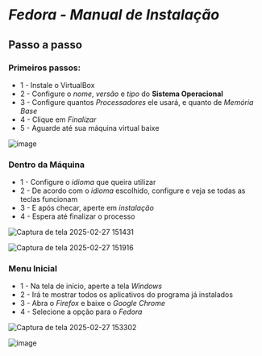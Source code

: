 # *Fedora - Manual de Instalação*

## **Passo a passo**
### Primeiros passos:
- 1 - Instale o VirtualBox
- 2 - Configure o *nome*, *versão* e *tipo* do **Sistema Operacional**
- 3 - Configure quantos *Processadores* ele usará, e quanto de *Memória Base*
- 4 - Clique em *Finalizar*
- 5 - Aguarde até sua máquina virtual baixe

![image](https://github.com/user-attachments/assets/20d383c8-27fd-42bf-b7a5-a847d7c4bbc9)

### Dentro da Máquina
- 1 - Configure o *idioma* que queira utilizar
- 2 - De acordo com o *idioma* escolhido, configure e veja se todas as teclas funcionam 
- 3 - E após checar, aperte em *instalação*
- 4 - Espera até finalizar o processo

![Captura de tela 2025-02-27 151431](https://github.com/user-attachments/assets/c1603a14-beca-4e00-9a2c-b7fb357a7540)

![Captura de tela 2025-02-27 151916](https://github.com/user-attachments/assets/2eae5d81-315c-4863-b5b0-81af8471ebc5)

### Menu Inicial
- 1 - Na tela de início, aperte a tela *Windows*
- 2 - Irá te mostrar todos os aplicativos do programa já instalados
- 3 - Abra o *Firefox* e baixe o *Google Chrome*
- 4 - Selecione a opção para o *Fedora*


![Captura de tela 2025-02-27 153302](https://github.com/user-attachments/assets/68817ed3-4d3b-4af3-abd8-4ced8f8dce87)

![image](https://github.com/user-attachments/assets/d43a25ca-7fbe-40cc-84f7-09764a91bba6)
